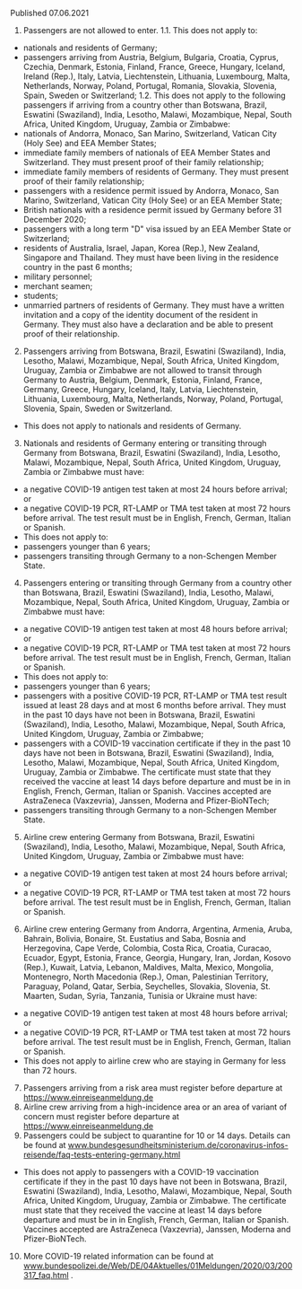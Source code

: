 Published 07.06.2021
1. Passengers are not allowed to enter.
 1.1. This does not apply to:
- nationals and residents of Germany;
- passengers arriving from Austria, Belgium, Bulgaria, Croatia, Cyprus, Czechia, Denmark, Estonia, Finland, France, Greece, Hungary, Iceland, Ireland (Rep.), Italy, Latvia, Liechtenstein, Lithuania, Luxembourg, Malta, Netherlands, Norway, Poland, Portugal, Romania, Slovakia, Slovenia, Spain, Sweden or Switzerland;
 1.2. This does not apply to the following passengers if arriving from a country other than Botswana, Brazil, Eswatini (Swaziland), India, Lesotho, Malawi, Mozambique, Nepal, South Africa, United Kingdom, Uruguay, Zambia or Zimbabwe:
- nationals of Andorra, Monaco, San Marino, Switzerland, Vatican City (Holy See) and EEA Member States;
- immediate family members of nationals of EEA Member States and Switzerland. They must present proof of their family relationship;
- immediate family members of residents of Germany. They must present proof of their family relationship;
- passengers with a residence permit issued by Andorra, Monaco, San Marino, Switzerland, Vatican City (Holy See) or an EEA Member State;
- British nationals with a residence permit issued by Germany before 31 December 2020;
- passengers with a long term "D" visa issued by an EEA Member State or Switzerland;
- residents of Australia, Israel, Japan, Korea (Rep.), New Zealand, Singapore and Thailand. They must have been living in the residence country in the past 6 months;
- military personnel;
- merchant seamen;
- students;
- unmarried partners of residents of Germany. They must have a written invitation and a copy of the identity document of the resident in Germany. They must also have a declaration and be able to present proof of their relationship.
2. Passengers arriving from Botswana, Brazil, Eswatini (Swaziland), India, Lesotho, Malawi, Mozambique, Nepal, South Africa, United Kingdom, Uruguay, Zambia or Zimbabwe are not allowed to transit through Germany to Austria, Belgium, Denmark, Estonia, Finland, France, Germany, Greece, Hungary, Iceland, Italy, Latvia, Liechtenstein, Lithuania, Luxembourg, Malta, Netherlands, Norway, Poland, Portugal, Slovenia, Spain, Sweden or Switzerland.
- This does not apply to nationals and residents of Germany.
3. Nationals and residents of Germany entering or transiting through Germany from Botswana, Brazil, Eswatini (Swaziland), India, Lesotho, Malawi, Mozambique, Nepal, South Africa, United Kingdom, Uruguay, Zambia or Zimbabwe must have:
- a negative COVID-19 antigen test taken at most 24 hours before arrival; or
- a negative COVID-19 PCR, RT-LAMP or TMA test taken at most 72 hours before arrival.
The test result must be in English, French, German, Italian or Spanish.
- This does not apply to:
- passengers younger than 6 years;
- passengers transiting through Germany to a non-Schengen Member State.
4. Passengers entering or transiting through Germany from a country other than Botswana, Brazil, Eswatini (Swaziland), India, Lesotho, Malawi, Mozambique, Nepal, South Africa, United Kingdom, Uruguay, Zambia or Zimbabwe must have:
- a negative COVID-19 antigen test taken at most 48 hours before arrival; or
- a negative COVID-19 PCR, RT-LAMP or TMA test taken at most 72 hours before arrival.
The test result must be in English, French, German, Italian or Spanish.
- This does not apply to:
- passengers younger than 6 years;
- passengers with a positive COVID-19 PCR, RT-LAMP or TMA test result issued at least 28 days and at most 6 months before arrival. They must in the past 10 days have not been in Botswana, Brazil, Eswatini (Swaziland), India, Lesotho, Malawi, Mozambique, Nepal, South Africa, United Kingdom, Uruguay, Zambia or Zimbabwe;
- passengers with a COVID-19 vaccination certificate if they in the past 10 days have not been in Botswana, Brazil, Eswatini (Swaziland), India, Lesotho, Malawi, Mozambique, Nepal, South Africa, United Kingdom, Uruguay, Zambia or Zimbabwe. The certificate must state that they received the vaccine at least 14 days before departure and must be in in English, French, German, Italian or Spanish. Vaccines accepted are AstraZeneca (Vaxzevria), Janssen, Moderna and Pfizer-BioNTech;
- passengers transiting through Germany to a non-Schengen Member State.
5. Airline crew entering Germany from Botswana, Brazil, Eswatini (Swaziland), India, Lesotho, Malawi, Mozambique, Nepal, South Africa, United Kingdom, Uruguay, Zambia or Zimbabwe must have:
- a negative COVID-19 antigen test taken at most 24 hours before arrival; or
- a negative COVID-19 PCR, RT-LAMP or TMA test taken at most 72 hours before arrival.
The test result must be in English, French, German, Italian or Spanish.
6. Airline crew entering Germany from Andorra, Argentina, Armenia, Aruba, Bahrain, Bolivia, Bonaire, St. Eustatius and Saba, Bosnia and Herzegovina, Cape Verde, Colombia, Costa Rica, Croatia, Curacao, Ecuador, Egypt, Estonia, France, Georgia, Hungary, Iran, Jordan, Kosovo (Rep.), Kuwait, Latvia, Lebanon, Maldives, Malta, Mexico, Mongolia, Montenegro, North Macedonia (Rep.), Oman, Palestinian Territory, Paraguay, Poland, Qatar, Serbia, Seychelles, Slovakia, Slovenia, St. Maarten, Sudan, Syria, Tanzania, Tunisia or Ukraine must have:
- a negative COVID-19 antigen test taken at most 48 hours before arrival; or
- a negative COVID-19 PCR, RT-LAMP or TMA test taken at most 72 hours before arrival.
The test result must be in English, French, German, Italian or Spanish.
- This does not apply to airline crew who are staying in Germany for less than 72 hours.
7. Passengers arriving from a risk area must register before departure at <a href="https://www.einreiseanmeldung.de">https://www.einreiseanmeldung.de</a> 
8. Airline crew arriving from a high-incidence area or an area of variant of concern must register before departure at <a href="https://www.einreiseanmeldung.de">https://www.einreiseanmeldung.de</a> 
9. Passengers could be subject to quarantine for 10 or 14 days. Details can be found at
<a href="http://www.bundesgesundheitsministerium.de/coronavirus-infos-reisende/faq-tests-entering-germany.html">www.bundesgesundheitsministerium.de/coronavirus-infos-reisende/faq-tests-entering-germany.html</a> 
- This does not apply to passengers with a COVID-19 vaccination certificate if they in the past 10 days have not been in Botswana, Brazil, Eswatini (Swaziland), India, Lesotho, Malawi, Mozambique, Nepal, South Africa, United Kingdom, Uruguay, Zambia or Zimbabwe. The certificate must state that they received the vaccine at least 14 days before departure and must be in in English, French, German, Italian or Spanish. Vaccines accepted are AstraZeneca (Vaxzevria), Janssen, Moderna and Pfizer-BioNTech.
10. More COVID-19 related information can be found at <a href="http://www.bundespolizei.de/Web/DE/04Aktuelles/01Meldungen/2020/03/200317_faq.html">www.bundespolizei.de/Web/DE/04Aktuelles/01Meldungen/2020/03/200317_faq.html</a> .

